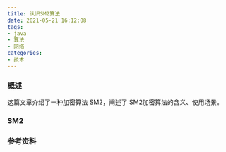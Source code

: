 ```yaml
---
title: 认识SM2算法
date: 2021-05-21 16:12:08
tags:
- java
- 算法
- 网络
categories:
- 技术
---
```


### 概述

这篇文章介绍了一种加密算法 SM2，阐述了 SM2加密算法的含义、使用场景。



### SM2



<!-- more -->



### 参考资料




